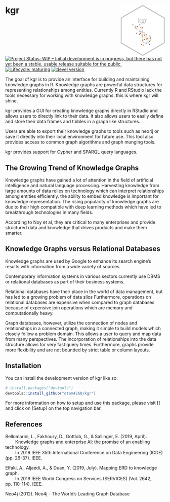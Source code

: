 
<!-- README.md is generated from README.Rmd. Please edit that file -->

# kgr <img src='man/figures/logo.png' align="right" width="139"/>

<!-- badges: start -->

[![Project Status: WIP – Initial development is in progress, but there
has not yet been a stable, usable release suitable for the
public.](https://www.repostatus.org/badges/latest/wip.svg)](https://www.repostatus.org/#wip)
[![Lifecycle:
maturing](https://img.shields.io/badge/lifecycle-experimental-orange.svg)](https://www.tidyverse.org/lifecycle/#experimental)
[![devel
version](https://img.shields.io/badge/devel%20version-0.1.0.9000-yellow)]()

<!-- badges: end -->

The goal of kgr is to provide an interface for building and maintaining
knowledge graphs in R. Knowledge graphs are powerful data structures for
representing relationships among entities. Currently R and RStudio lack
the tools necessary for working with knowledge graphs: this is where kgr
will shine.

kgr provides a GUI for creating knowledge graphs directly in RStudio and
allows users to directly link to their data. It also allows users to
easily define and store their data frames and tibbles in a graph like
structures.

Users are able to export their knowledge graphs to tools such as neo4j
or save it directly into their local environment for future use. This
tool also provides access to common graph algorithms and graph munging
tools.

kgr provides support for Cypher and SPARQL query languages.

## The Growing Trend of Knowledge Graphs

Knowledge graphs have gained a lot of attention in the field of
artificial intelligence and natural language processing. Harvesting
knowledge from large amounts of data relies on technology which can
interpret relationships among entities efficiently. the ability to embed
knowledge is important for knowledge representation. The rising
popularity of knowledge graphs are due to their high compatible with
deep learning methods which have led to breakthrough technologies in
many fields.

According to Noy et al, they are critical to many enterprises and
provide structured data and knowledge that drives products and make them
smarter.

## Knowledge Graphs versus Relational Databases

Knowledge graphs are used by Google to enhance its search engine’s
results with information from a wide variety of sources.

Contemporary information systems in various sectors currently use DBMS
or relational databases as part of their business systems.

Relational databases have their place in the world of data management,
but has led to a growing problem of data silos Furthermore, operations
on relational databases are expensive when compared to graph databases
because of expensive join operations which are memory and
computationally heavy.

Graph databases, however, utilize the connection of nodes and
relationships in a connected graph, making it simple to build models
which closely follow a problem domain. This allows a user to query and
map data from many perspectives. The incorporation of relationships into
the data structure allows for very fast query times. Furthermore, graphs
provide more flexibility and are not bounded by strict table or column
layouts.

## Installation

You can install the development version of kgr like so:

``` r
# install.packages("devtools")
devtools::install_github("etam4260/kgr")
```

For more information on how to setup and use this package, please visit
\[\] and click on \[Setup\] on the top navigation bar.

## References

Bellomarini, L., Fakhoury, D., Gottlob, G., & Sallinger, E. (2019,
April).  
        Knowledge graphs and enterprise AI: the promise of an enabling
technology.  
        In 2019 IEEE 35th International Conference on Data Engineering
(ICDE) (pp. 26-37). IEEE.

Elfaki, A., Aljaedi, A., & Duan, Y. (2019, July). Mapping ERD to
knowledge graph.  
        In 2019 IEEE World Congress on Services (SERVICES) (Vol. 2642,
pp. 110-114). IEEE.

Neo4j (2012). Neo4j - The World’s Leading Graph Database
